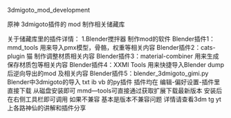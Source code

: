 3dmigoto_mod_development

原神 3dmigoto插件的 mod 制作相关储藏库

关于储藏库里的插件详情：
1.Blender搅拌器 制作mod的软件
Blender插件1：mmd_tools   用来导入pmx模型，骨骼，权重等相关内容
Blender插件2：cats-plugin 猫  制作调整材质相关内容
Blender插件3：material-combiner   用来生成 保存材质包等相关内容
Blender插件4：XXMI Tools 用来快捷导入Blender dump后逆向导出的mod 及相关内容
Blender插件5：blender_3dmigoto_gimi.py Blender中3dmigoto的导入 txt ib vb 的py插件
插件均在 编辑-偏好设置-插件里直接下载 从磁盘安装即可  mmd—tools可直接通过获取扩展下载最新版本
安装后在右侧工具栏即可调用 如果不兼容 基本是版本不兼容问题 详情请查看3dm tg yt上各路神仙的讲解和插件分享
